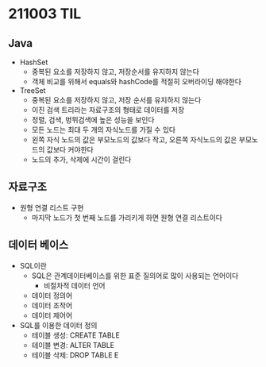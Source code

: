 # 211003 TIL
## Java
- HashSet
	- 중복된 요소를 저장하지 않고, 저장순서를 유지하지 않는다
	- 객체 비교를 위해서 equals와 hashCode를 적절히 오버라이딩 해야한다
- TreeSet
	- 중복된 요소를 저장하지 않고, 저장 순서를 유지하지 않는다
	- 이진 검색 트리라는 자료구조의 형태로 데이터를 저장
	- 정렬, 검색, 벙뮈검색에 높은 성능을 보인다
	- 모든 노드는 최대 두 개의 자식노드를 가질 수 있다
	- 왼쪽 자식 노드의 값은 부모노드의 값보다 작고, 오른쪽 자식노드의 값은 부모노드의 값보다 커야한다
	- 노드의 추가, 삭제에 시간이 걸린다
## 자료구조
- 원형 연결 리스트 구현
	- 마지막 노드가 첫 번째 노드를 가리키게 하면 원형 연결 리스트이다
## 데이터 베이스
- SQL이란
	- SQL은 관계데이터베이스를 위한 표준 질의어로 많이 사용되는 언어이다
		- 비절차적 데이터 언어
	- 데이터 정의어
	- 데이터 조작어
	- 데이터 제어어
 - SQL를 이용한 데이터 정의
 	- 테이블 생성: CREATE TABLE
	- 테이블 변경: ALTER TABLE
	- 테이블 삭제: DROP TABLE	E
